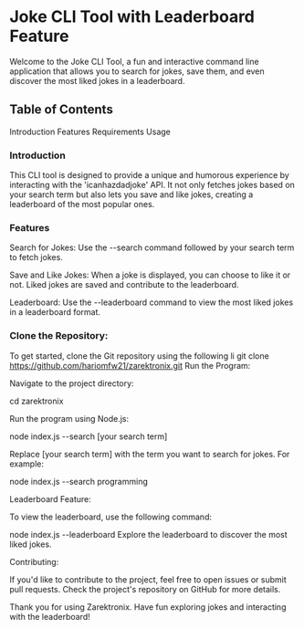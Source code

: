 # Joke CLI Tool with Leaderboard Feature

Welcome to the Joke CLI Tool, a fun and interactive command line application that allows you to search for jokes, save them, and even discover the most liked jokes in a leaderboard.

## Table of Contents

Introduction
Features
Requirements
Usage

### Introduction

This CLI tool is designed to provide a unique and humorous experience by interacting with the 'icanhazdadjoke' API. It not only fetches jokes based on your search term but also lets you save and like jokes, creating a leaderboard of the most popular ones.

### Features
Search for Jokes: Use the --search command followed by your search term to fetch jokes.

Save and Like Jokes: When a joke is displayed, you can choose to like it or not. Liked jokes are saved and contribute to the leaderboard.

Leaderboard: Use the --leaderboard command to view the most liked jokes in a leaderboard format.

###  Clone the Repository:

To get started, clone the Git repository using the following li
git clone https://github.com/hariomfw21/zarektronix.git
Run the Program:

Navigate to the project directory:

cd zarektronix

Run the program using Node.js:

node index.js --search [your search term]

Replace [your search term] with the term you want to search for jokes. For example:

node index.js --search programming

Leaderboard Feature:

To view the leaderboard, use the following command:

node index.js --leaderboard
Explore the leaderboard to discover the most liked jokes.

Contributing:

If you'd like to contribute to the project, feel free to open issues or submit pull requests. Check the project's repository on GitHub for more details.


Thank you for using Zarektronix. Have fun exploring jokes and interacting with the leaderboard!






